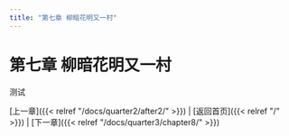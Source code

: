 ```yaml
---
title: "第七章 柳暗花明又一村"
---
```


# 第七章 柳暗花明又一村

测试

[上一章]({{< relref "/docs/quarter2/after2/" >}}) | [返回首页]({{< relref "/" >}}) | [下一章]({{< relref "/docs/quarter3/chapter8/" >}})